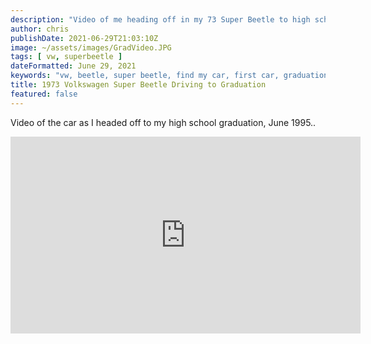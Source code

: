 ```yaml
---
description: "Video of me heading off in my 73 Super Beetle to high school graduation June 1995"
author: chris
publishDate: 2021-06-29T21:03:10Z
image: ~/assets/images/GradVideo.JPG
tags: [ vw, superbeetle ]
dateFormatted: June 29, 2021
keywords: "vw, beetle, super beetle, find my car, first car, graduation"
title: 1973 Volkswagen Super Beetle Driving to Graduation
featured: false
---
```


Video of the car as I headed off to my high school graduation, June 1995..

<iframe width="560" height="315" src="https://www.youtube.com/embed/bmHOURognok" title="YouTube video player" frameborder="0" allow="accelerometer; autoplay; clipboard-write; encrypted-media; gyroscope; picture-in-picture" allowfullscreen></iframe>
